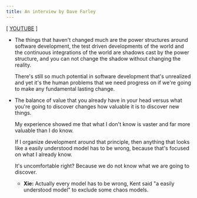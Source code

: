 ```yaml
---
title: An interview by Dave Farley
---
```


[ [YOUTUBE](https://www.youtube.com/watch?v=guycIP56YeY) ]

- The things that haven't changed much are the power structures
  around software development, the test driven developments of the world
  and the continuous integrations of the world
  are shadows cast by the power structure,
  and you can not change the shadow without changing the reality.

  There's still so much potential in software development
  that's unrealized and yet it's the human problems
  that we need progress on if we're going to
  make any fundamental lasting change.

- The balance of value that you already have in your head
  versus what you're going to discover changes how valuable it is
  to discover new things.

  My experience showed me that what I don't know is vaster
  and far more valuable than I do know.

  If I organize development around that principle,
  then anything that looks like a easily understood model
  has to be wrong, because that's focused on what I already know.

  It's uncomfortable right?
  Because we do not know what we are going to discover.

  - **Xie:** Actually every model has to be wrong,
    Kent said "a easily understood model"
    to exclude some chaos models.
